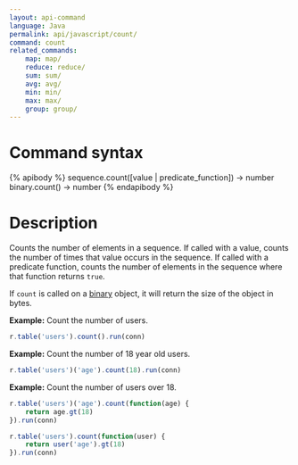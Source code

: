 ```yaml
---
layout: api-command
language: Java
permalink: api/javascript/count/
command: count
related_commands:
    map: map/
    reduce: reduce/
    sum: sum/
    avg: avg/
    min: min/
    max: max/
    group: group/
---
```


# Command syntax #

{% apibody %}
sequence.count([value | predicate_function]) &rarr; number
binary.count() &rarr; number
{% endapibody %}

# Description #

Counts the number of elements in a sequence.  If called with a value,
counts the number of times that value occurs in the sequence.  If
called with a predicate function, counts the number of elements in the
sequence where that function returns `true`.

If `count` is called on a [binary](/api/javascript/binary) object, it will return the size of the object in bytes.

__Example:__ Count the number of users.

```js
r.table('users').count().run(conn)
```

__Example:__ Count the number of 18 year old users.

```js
r.table('users')('age').count(18).run(conn)
```

__Example:__ Count the number of users over 18.

```js
r.table('users')('age').count(function(age) { 
    return age.gt(18)
}).run(conn)
```

```js
r.table('users').count(function(user) {
    return user('age').gt(18)
}).run(conn)
```
